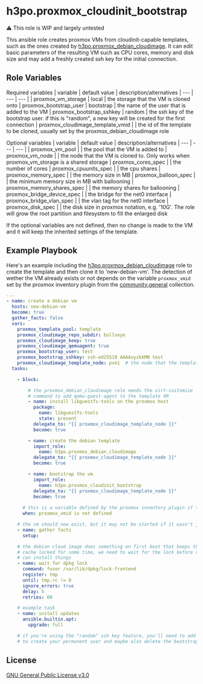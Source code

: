 h3po.proxmox_cloudinit_bootstrap
=========

:warning: This role is WIP and largely untested

This ansible role creates proxmox VMs from cloudinit-capable templates, such as the ones created by [h3po.proxmox_debian_cloudimage](https://github.com/h3po/ansible-role-proxmox-debian-cloudimage/).
It can edit basic parameters of the resulting VM such as CPU cores, memory and disk size and may add a freshly created ssh key for the initial connection.

Role Variables
--------------

Required variables
| variable | default value | description/alternatives
| --- | --- | --- |
| proxmox_vm_storage | local | the storage that the VM is cloned onto
| proxmox_bootstrap_user | bootstrap | the name of the user that is added to the VM
| proxmox_bootstrap_sshkey | random | the ssh key of the bootstrap user. if this is "random", a new key will be created for the first connection
| proxmox_cloudimage_template_vmid | | the id of the template to be cloned, usually set by the proxmox_debian_cloudimage role

Optional variables
| variable | default value | description/alternatives
| --- | --- | --- |
| proxmox_vm_pool | | the pool that the VM is added to
| proxmox_vm_node | | the node that the VM is cloned to. Only works when proxmox_vm_storage is a shared storage
| proxmox_cores_spec | | the number of cores
| proxmox_cpuunits_spec | | the cpu shares
| proxmox_memory_spec | | the memory size in MB
| proxmox_balloon_spec | | the minimum memory size in MB with ballooning
| proxmox_memory_shares_spec | | the memory shares for ballooning
| proxmox_bridge_device_spec | | the bridge for the net0 interface
| proxmox_bridge_vlan_spec | | the vlan tag for the net0 interface
| proxmox_disk_spec | | the disk size in proxmox notation, e.g. '10G'. The role will grow the root partition and filesystem to fill the enlarged disk

If the optional variables are not defined, then no change is made to the VM and it will keep the inherited settings of the template.

Example Playbook
----------------

Here's an example including the [h3po.proxmox_debian_cloudimage](https://github.com/h3po/ansible-role-proxmox-debian-cloudimage/) role to create the template and then clone it to 'new-debian-vm'. The detection of wether the VM already exists or not depends on the variable `proxmox_vmid` set by the proxmox inventory plugin from the [community.general](https://github.com/ansible-collections/community.general) collection.

```yaml
---
- name: create a debian vm
  hosts: new-debian-vm
  become: true
  gather_facts: false
  vars:
    proxmox_template_pool: template
    proxmox_cloudimage_repo_subdir: bullseye
    proxmox_cloudimage_keep: true
    proxmox_cloudimage_qemuagent: true
    proxmox_bootstrap_user: test
    proxmox_bootstrap_sshkey: ssh-ed25519 AAAAxyzkkMN test
    proxmox_cloudimage_template_node: pve1  # the node that the template is on
  tasks:

    - block:

        # the proxmox_debian_cloudimage role needs the virt-customize
        # command to add qemu-guest-agent to the template VM
        - name: install libguestfs-tools on the proxmox host
          package:
            name: libguestfs-tools
            state: present
          delegate_to: "{{ proxmox_cloudimage_template_node }}"
          become: true

        - name: create the debian template
          import_role:
            name: h3po.proxmox_debian_cloudimage
          delegate_to: "{{ proxmox_cloudimage_template_node }}"
          become: true

        - name: bootstrap the vm
          import_role:
            name: h3po.proxmox_cloudinit_bootstrap
          delegate_to: "{{ proxmox_cloudimage_template_node }}"
          become: true
      
      # this is a variable defined by the proxmox inventory plugin if the vm exists
      when: proxmox_vmid is not defined

    # the vm should now exist, but it may not be started if it wasn't just created
    - name: gather facts
      setup:

    # the debian cloud image does something on first boot that keeps the dpkg
    # cache locked for some time, we need to wait for the lock before ansible
    # can install things
    - name: wait for dpkg lock
      command: fuser /var/lib/dpkg/lock-frontend
      register: tmp
      until: tmp.rc != 0
      ignore_errors: true
      delay: 5
      retries: 60

    # example task
    - name: install updates
      ansible.builtin.apt:
        upgrade: full

    # if you're using the "random" ssh key feature, you'll need to add tasks here
    # to create your permanent user and maybe also delete the bootstrap user
```

License
-------

[GNU General Public License v3.0](LICENSE)
